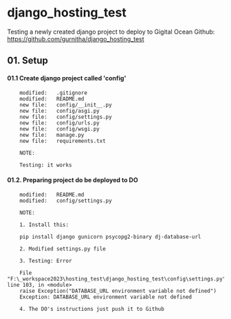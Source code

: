 # django_hosting_test
Testing a newly created django project to deploy to Gigital Ocean
Github: https://github.com/gurnitha/django_hosting_test


## 01. Setup


#### 01.1 Create django project called 'config'

        modified:   .gitignore
        modified:   README.md
        new file:   config/__init__.py
        new file:   config/asgi.py
        new file:   config/settings.py
        new file:   config/urls.py
        new file:   config/wsgi.py
        new file:   manage.py
        new file:   requirements.txt

        NOTE: 

        Testing: it works


#### 01.2. Preparing project do be deployed to DO

        modified:   README.md
        modified:   config/settings.py

        NOTE:

        1. Install this:

        pip install django gunicorn psycopg2-binary dj-database-url

        2. Modified settings.py file

        3. Testing: Error

        File "F:\_workspace2023\hosting_test\django_hosting_test\config\settings.py", line 103, in <module>
        raise Exception("DATABASE_URL environment variable not defined")
        Exception: DATABASE_URL environment variable not defined

        4. The DO's instructions just push it to Github